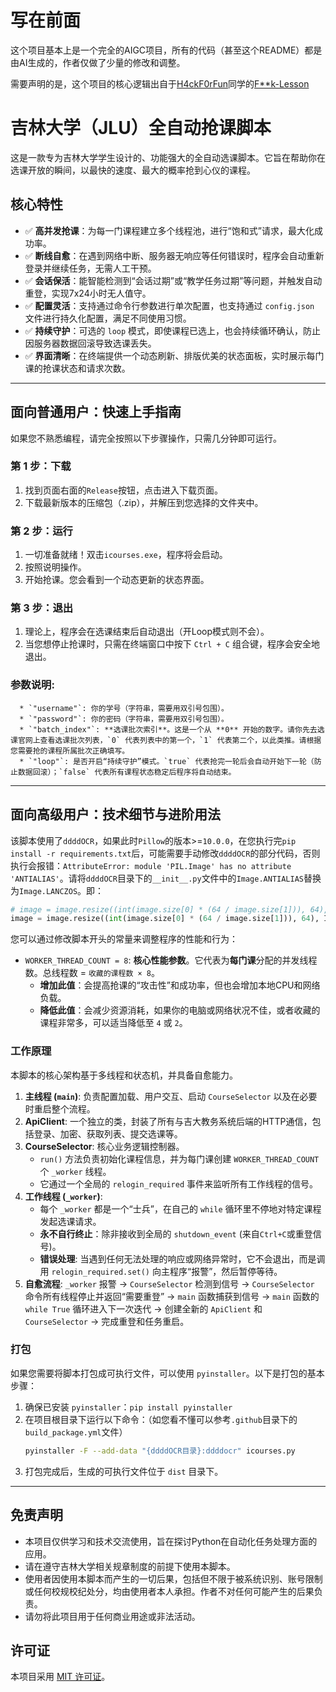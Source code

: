# 写在前面

这个项目基本上是一个完全的AIGC项目，所有的代码（甚至这个README）都是由AI生成的，作者仅做了少量的修改和调整。

需要声明的是，这个项目的核心逻辑出自于[H4ckF0rFun](https://github.com/H4ckF0rFun)同学的[F**k-Lesson](https://github.com/H4ckF0rFun/Fuck-Lesson)

# 吉林大学（JLU）全自动抢课脚本

这是一款专为吉林大学学生设计的、功能强大的全自动选课脚本。它旨在帮助你在选课开放的瞬间，以最快的速度、最大的概率抢到心仪的课程。

## 核心特性

  * ✅ **高并发抢课**：为每一门课程建立多个线程池，进行“饱和式”请求，最大化成功率。
  * ✅ **断线自愈**：在遇到网络中断、服务器无响应等任何错误时，程序会自动重新登录并继续任务，无需人工干预。
  * ✅ **会话保活**：能智能检测到“会话过期”或“教学任务过期”等问题，并触发自动重登，实现7x24小时无人值守。
  * ✅ **配置灵活**：支持通过命令行参数进行单次配置，也支持通过 `config.json` 文件进行持久化配置，满足不同使用习惯。
  * ✅ **持续守护**：可选的 `loop` 模式，即使课程已选上，也会持续循环确认，防止因服务器数据回滚导致选课丢失。
  * ✅ **界面清晰**：在终端提供一个动态刷新、排版优美的状态面板，实时展示每门课的抢课状态和请求次数。

-----

## 面向普通用户：快速上手指南

如果您不熟悉编程，请完全按照以下步骤操作，只需几分钟即可运行。

### 第 1 步：下载

1.  找到页面右面的`Release`按钮，点击进入下载页面。
2.  下载最新版本的压缩包（.zip），并解压到您选择的文件夹中。

### 第 2 步：运行

1.  一切准备就绪！双击`icourses.exe`，程序将会启动。
2.  按照说明操作。
3.  开始抢课。您会看到一个动态更新的状态界面。

### 第 3 步：退出

1. 理论上，程序会在选课结束后自动退出（开Loop模式则不会）。
2. 当您想停止抢课时，只需在终端窗口中按下 `Ctrl + C` 组合键，程序会安全地退出。

###  **参数说明**:

      * `"username"`: 你的学号（字符串，需要用双引号包围）。
      * `"password"`: 你的密码（字符串，需要用双引号包围）。
      * `"batch_index"`: **选课批次索引**。这是一个从 **0** 开始的数字。请你先去选课官网上查看选课批次列表，`0` 代表列表中的第一个，`1` 代表第二个，以此类推。请根据您需要抢的课程所属批次正确填写。
      * `"loop"`: 是否开启“持续守护”模式。`true` 代表抢完一轮后会自动开始下一轮（防止数据回滚）；`false` 代表所有课程状态稳定后程序将自动结束。

-----

## 面向高级用户：技术细节与进阶用法

该脚本使用了`ddddOCR`，如果此时`Pillow`的版本>=`10.0.0`，在您执行完`pip install -r requirements.txt`后，可能需要手动修改`ddddOCR`的部分代码，否则执行会报错：`AttributeError: module 'PIL.Image' has no attribute 'ANTIALIAS'`。请将`ddddOCR`目录下的`__init__.py`文件中的`Image.ANTIALIAS`替换为`Image.LANCZOS`。即：

```python
# image = image.resize((int(image.size[0] * (64 / image.size[1])), 64), Image.ANTIALIAS).convert('L')
image = image.resize((int(image.size[0] * (64 / image.size[1])), 64), Image.LANCZOS).convert('L')
```

您可以通过修改脚本开头的常量来调整程序的性能和行为：

  * `WORKER_THREAD_COUNT = 8`: **核心性能参数**。它代表为**每门课**分配的并发线程数。总线程数 = `收藏的课程数 × 8`。
      * **增加此值**：会提高抢课的“攻击性”和成功率，但也会增加本地CPU和网络负载。
      * **降低此值**：会减少资源消耗，如果你的电脑或网络状况不佳，或者收藏的课程非常多，可以适当降低至 `4` 或 `2`。

### 工作原理

本脚本的核心架构基于多线程和状态机，并具备自愈能力。

1.  **主线程 (`main`)**: 负责配置加载、用户交互、启动 `CourseSelector` 以及在必要时重启整个流程。
2.  **ApiClient**: 一个独立的类，封装了所有与吉大教务系统后端的HTTP通信，包括登录、加密、获取列表、提交选课等。
3.  **CourseSelector**: 核心业务逻辑控制器。
      * `run()` 方法负责初始化课程信息，并为每门课创建 `WORKER_THREAD_COUNT` 个 `_worker` 线程。
      * 它通过一个全局的 `relogin_required` 事件来监听所有工作线程的信号。
4.  **工作线程 (`_worker`)**:
      * 每个 `_worker` 都是一个“士兵”，在自己的 `while` 循环里不停地对特定课程发起选课请求。
      * **永不自行终止**：除非接收到全局的 `shutdown_event` (来自`Ctrl+C`或重登信号)。
      * **错误处理**: 当遇到任何无法处理的响应或网络异常时，它不会退出，而是调用 `relogin_required.set()` 向主程序“报警”，然后暂停等待。
5.  **自愈流程**:
    `_worker` 报警 -\> `CourseSelector` 检测到信号 -\> `CourseSelector` 命令所有线程停止并返回“需要重登” -\> `main` 函数捕获到信号 -\> `main` 函数的 `while True` 循环进入下一次迭代 -\> 创建全新的 `ApiClient` 和 `CourseSelector` -\> 完成重登和任务重启。

### 打包
如果您需要将脚本打包成可执行文件，可以使用 `pyinstaller`。以下是打包的基本步骤：

1.  确保已安装 `pyinstaller`：`pip install pyinstaller`
2.  在项目根目录下运行以下命令：（如您看不懂可以参考`.github`目录下的`build_package.yml`文件）
    ```bash
    pyinstaller -F --add-data "{ddddOCR目录}:ddddocr" icourses.py
    ```
3.  打包完成后，生成的可执行文件位于 `dist` 目录下。

-----

## 免责声明

  * 本项目仅供学习和技术交流使用，旨在探讨Python在自动化任务处理方面的应用。
  * 请在遵守吉林大学相关规章制度的前提下使用本脚本。
  * 使用者因使用本脚本而产生的一切后果，包括但不限于被系统识别、账号限制或任何校规校纪处分，均由使用者本人承担。作者不对任何可能产生的后果负责。
  * 请勿将此项目用于任何商业用途或非法活动。

## 许可证

本项目采用 [MIT 许可证](https://opensource.org/licenses/MIT)。